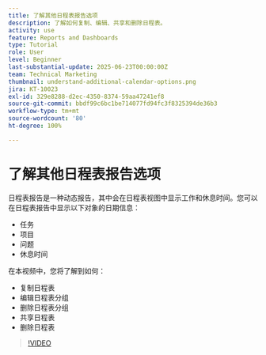 ```yaml
---
title: 了解其他日程表报告选项
description: 了解如何复制、编辑、共享和删除日程表。
activity: use
feature: Reports and Dashboards
type: Tutorial
role: User
level: Beginner
last-substantial-update: 2025-06-23T00:00:00Z
team: Technical Marketing
thumbnail: understand-additional-calendar-options.png
jira: KT-10023
exl-id: 329e8288-d2ec-4350-8374-59aa47241ef8
source-git-commit: bbdf99c6bc1be714077fd94fc3f8325394de36b3
workflow-type: tm+mt
source-wordcount: '80'
ht-degree: 100%

---
```


# 了解其他日程表报告选项

日程表报告是一种动态报告，其中会在日程表视图中显示工作和休息时间。您可以在日程表报告中显示以下对象的日期信息：

* 任务
* 项目
* 问题
* 休息时间

在本视频中，您将了解到如何：

* 复制日程表
* 编辑日程表分组
* 删除日程表分组
* 共享日程表
* 删除日程表

>[!VIDEO](https://video.tv.adobe.com/v/3445066/?quality=12&learn=on&enablevpops=1&captions=chi_hans)
